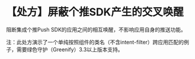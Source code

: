 # 【处方】屏蔽个推SDK产生的交叉唤醒

阻断集成个推Push SDK的应用之间的相互唤醒，不影响应用自身的推送功能。

注：此处方演示了一个单纯按照组件的类名（不含intent-filter）跨应用匹配的例子，需要绿色守护（Greenify）3.3以上版本支持。
